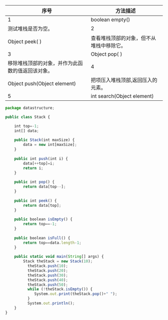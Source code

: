 

| 序号 | 方法描述 |
| - | - |
| 1 | boolean empty()  |
| 测试堆栈是否为空。 | 2 |
| Object peek( ) | 查看堆栈顶部的对象，但不从堆栈中移除它。 |
| 3 | Object pop( ) |
| 移除堆栈顶部的对象，并作为此函数的值返回该对象。 | 4 |
| Object push(Object element) | 把项压入堆栈顶部,返回压入的元素。 |
| 5 | int search(Object element) |




```javascript
package datastructure;

public class Stack {

	int top=-1;
	int[] data;
	
	public Stack(int maxSize) {
		data = new int[maxSize];
	}
	
	public int push(int i) {
		data[++top]=i;
		return i;
	}
	
	public int pop() {
		return data[top--];
	}
	
	public int peek() {
		return data[top];
	}
	
	public boolean isEmpty() {
		return top==-1;
	}
	
	public boolean isFull() {
		return top==data.length-1;
	}
	
	public static void main(String[] args) {
		Stack theStack = new Stack(10); 
	      theStack.push(10);
	      theStack.push(20);
	      theStack.push(30);
	      theStack.push(40);
	      theStack.push(50);
	      while (!theStack.isEmpty()) {
	         System.out.print(theStack.pop()+" ");
	      }
	      System.out.println();
	}
}

```

